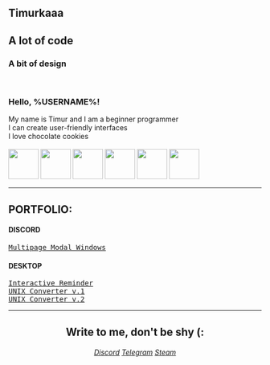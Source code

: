 <!DOCTYPE html>
<html>
  <body>
    <section id="welcome">
      <div class="welcome-about-me">
        <h1 style="opacity: 1; transform: translateX(0px) translateZ(0px);">Timurkaaa</h1>
        <h2>A lot of code</h2>
        <h3>A bit of design</h3>
      </div>
      <br>
      <div class="welcome-dialog">
        <h3>Hello, %USERNAME%!</h3>
        <div class="welcome-dialog--item">
          <div>My name is Timur and I am a beginner programmer</div>
        </div>
        <div class="welcome-dialog--item">
          <div>I can create user-friendly interfaces</div>
        </div>
        <div class="welcome-dialog--item">
          <div>I love chocolate cookies</div>
        </div>
      </div>
      <br>
      <div class="welcome-skils">
        <img class="welcome-skils--item" id="python" src="https://github.com/Timurkaaaaaaa/Timurkaaaaaaa/blob/main/icons/python.png?raw=true" width="60" height="60">
        <img class="welcome-skils--item" id="C++" src="https://github.com/Timurkaaaaaaa/Timurkaaaaaaa/blob/main/icons/c++.png?raw=true" width="60" height="60">
        <img class="welcome-skils--item" id="HTML" src="https://github.com/Timurkaaaaaaa/Timurkaaaaaaa/blob/main/icons/html.png?raw=true" width="60" height="60">
        <img class="welcome-skils--item" id="CSS" src="https://github.com/Timurkaaaaaaa/Timurkaaaaaaa/blob/main/icons/CSS.png?raw=true" width="60" height="60">
        <img class="welcome-skils--item" id="JS" src="https://github.com/Timurkaaaaaaa/Timurkaaaaaaa/blob/main/icons/javascript.png?raw=true" width="60" height="60">
        <img class="welcome-skils--item" id="SQL" src="https://github.com/Timurkaaaaaaa/Timurkaaaaaaa/blob/main/icons/sql.png?raw=true" width="60" height="60">
      </div>
    </section>
    <hr>
    <section>
      <h1>PORTFOLIO:</h1>
      <div class="discord">
        <h4>DISCORD</h4>
        <a href="https://github.com/Timurkaaaaaaa/multipage-modal-windows-disnake"><kbd>Multipage Modal Windows</kbd></a>
      </div>
      <div class="desktop">
        <h4>DESKTOP</h4>
        <a href="https://github.com/Timurkaaaaaaa/GOS-Pamyatka"><kbd>Interactive Reminder</kbd></a><br>
        <a href="https://github.com/Timurkaaaaaaa/UNIX-Time"><kbd>UNIX Converter v.1</kbd></a><br>
        <a href="https://github.com/Timurkaaaaaaa/UNIX-Converter"><kbd>UNIX Converter v.2</kbd></a>
      </div>
    </section>
    <hr>
    <section align="center">
      <h1>Write to me, don't be shy (:</h1></center>
      <div class="my-contacts">
        <h6 class="my-contact--links">
          <a href="https://discordapp.com/users/771247907315384320/">Discord</a>
          <a href="https://t.me/Timurkaaa123">Telegram</a>
          <a href="https://steamcommunity.com/profiles/76561199379029828/">Steam</a>
        </h6>
      </div>
    </section>
  </body>
</html>
